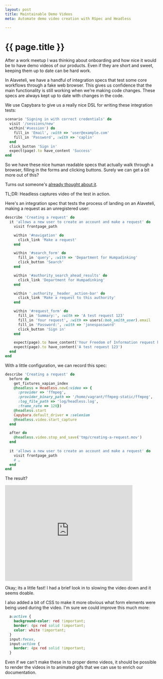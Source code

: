 ```yaml
---
layout: post
title: Maintainable Demo Videos
meta: Automate demo video creation with RSpec and Headless

---
```


# {{ page.title }}

After a work meetup I was thinking about onboarding and how nice it would be to have demo videos of our products. Even if they are short and sweet, keeping them up to date can be hard work.

In Alaveteli, we have a handful of integration specs that test some core workflows through a fake web browser. This gives us confidence that the main functionality is still working when we're making code changes. These specs are always kept up to date with changes in the code.

We use Capybara to give us a really nice DSL for writing these integration tests:

```ruby
scenario 'Signing in with correct credentials' do
  visit '/sessions/new'
  within('#session') do
    fill_in 'Email', :with => 'user@example.com'
    fill_in 'Password', :with => 'caplin'
  end
  click_button 'Sign in'
  expect(page).to have_content 'Success'
end
```

So we have these nice human readable specs that actually walk through a browser, filling in the forms and clicking buttons. Surely we can get a bit more out of this?

Turns out someone's [already thought about it](https://github.com/leonid-shevtsov/headless).

TL;DR: Headless captures video of the test in action.

Here's an integration spec that tests the process of landing on an Alaveteli, making a request as an unregistered user:

```ruby
describe 'Creating a request' do
  it 'allows a new user to create an account and make a request' do
    visit frontpage_path

    within '#navigation' do
      click_link 'Make a request'
    end

    within '#search_form' do
      fill_in 'query', :with => 'Department for Humpadinking'
      click_button 'Search'
    end

    within '#authority_search_ahead_results' do
      click_link 'Department for Humpadinking'
    end

    within '.authority__header__action-bar' do
      click_link 'Make a request to this authority'
    end

    within '#request_form' do
      fill_in 'Summary:', :with => 'A test request 123'
      fill_in 'Your request', :with => users(:bob_smith_user).email
      fill_in 'Password:', :with => 'jonespassword'
      click_button 'Sign in'
    end

    expect(page).to have_content('Your Freedom of Information request has been sent')
    expect(page).to have_content('A test request 123')
  end
end
```

With a little configuration, we can record this spec:

```ruby
describe 'Creating a request' do
  before do
    get_fixtures_xapian_index
    @headless = Headless.new(:video => {
      :provider => 'ffmpeg',
      :provider_binary_path => '/home/vagrant/ffmpeg-static/ffmpeg',
      :log_file_path => 'log/headless.log',
      :frame_rate => 120})
    @headless.start
    Capybara.default_driver = :selenium
    @headless.video.start_capture
  end

  after do
    @headless.video.stop_and_save('tmp/creating-a-request.mov')
  end
  
  it 'allows a new user to create an account and make a request' do
    visit frontpage_path
    # …
  end
end
```

The result?

<iframe width="420" height="315" src="https://www.youtube.com/embed/SMeOgOVvINs" frameborder="0" allowfullscreen></iframe>

Okay; its a little fast! I had a brief look in to slowing the video down and it seems doable.

I also added a bit of CSS to make it more obvious what form elements were being used during the video. I'm sure we could improve this much more:

```css
  a:active {
    background-color: red !important;
    border: 4px red solid !important;
    color: white !important;
  }
  input:focus,
  input:active {
    border: 4px red solid !important;
  }
```

Even if we can't make these in to proper demo videos, it should be possible to render the videos in to animated gifs that we can use to enrich our documentation.
